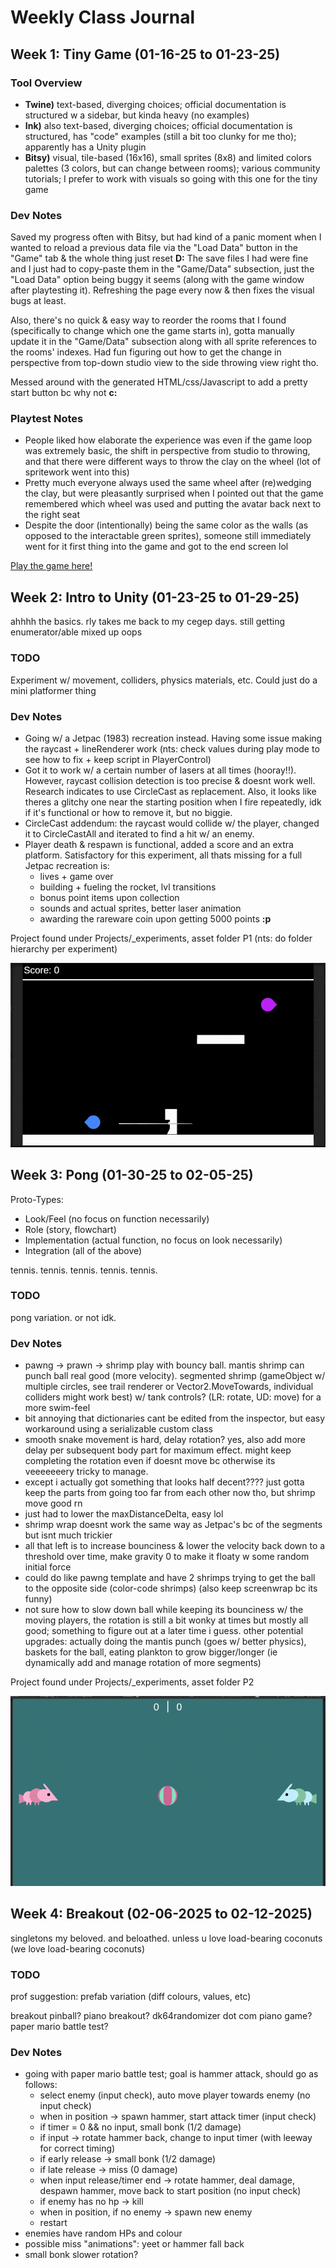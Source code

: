 # Weekly Class Journal

## Week 1: Tiny Game (01-16-25 to 01-23-25)
### Tool Overview
- **Twine)** text-based, diverging choices; official documentation is structured w a sidebar, but kinda heavy (no examples)
- **Ink)** also text-based, diverging choices; official documentation is structured, has "code" examples (still a bit too clunky for me tho); apparently has a Unity plugin
- **Bitsy)** visual, tile-based (16x16), small sprites (8x8) and limited colors palettes (3 colors, but can change between rooms); various community tutorials; I prefer to work with visuals so going with this one for the tiny game

### Dev Notes
Saved my progress often with Bitsy, but had kind of a panic moment when I wanted to reload a previous data file via the "Load Data" button in the "Game" tab & the whole thing just reset **D:** The save files I had were fine and I just had to copy-paste them in the "Game/Data" subsection, just the "Load Data" option being buggy it seems (along with the game window after playtesting it). Refreshing the page every now & then fixes the visual bugs at least.

Also, there's no quick & easy way to reorder the rooms that I found (specifically to change which one the game starts in), gotta manually update it in the "Game/Data" subsection along with all sprite references to the rooms' indexes. Had fun figuring out how to get the change in perspective from top-down studio view to the side throwing view right tho.

Messed around with the generated HTML/css/Javascript to add a pretty start button bc why not **c:**

### Playtest Notes
- People liked how elaborate the experience was even if the game loop was extremely basic, the shift in perspective from studio to throwing, and that there were different ways to throw the clay on the wheel (lot of spritework went into this)
- Pretty much everyone always used the same wheel after (re)wedging the clay, but were pleasantly surprised when I pointed out that the game remembered which wheel was used and putting the avatar back next to the right seat
- Despite the door (intentionally) being the same color as the walls (as opposed to the interactable green sprites), someone still immediately went for it first thing into the game and got to the end screen lol

[Play the game here!](https://zettamarge.github.io/cart-315/Projects/1_TinyGame/POTTERY_GOBLIN.html)

## Week 2: Intro to Unity (01-23-25 to 01-29-25)
ahhhh the basics. rly takes me back to my cegep days. still getting enumerator/able mixed up oops

### TODO
Experiment w/ movement, colliders, physics materials, etc. Could just do a mini platformer thing

### Dev Notes
- Going w/ a Jetpac (1983) recreation instead. Having some issue making the raycast + lineRenderer work (nts: check values during play mode to see how to fix + keep script in PlayerControl)
- Got it to work w/ a certain number of lasers at all times (hooray!!). However, raycast collision detection is too precise & doesnt work well. Research indicates to use CircleCast as replacement. Also, it looks like theres a glitchy one near the starting position when I fire repeatedly, idk if it's functional or how to remove it, but no biggie.
- CircleCast addendum: the raycast would collide w/ the player, changed it to CircleCastAll and iterated to find a hit w/ an enemy.
- Player death & respawn is functional, added a score and an extra platform. Satisfactory for this experiment, all thats missing for a full Jetpac recreation is:
    - lives + game over
    - building + fueling the rocket, lvl transitions
    - bonus point items upon collection
    - sounds and actual sprites, better laser animation
    - awarding the rareware coin upon getting 5000 points **:p**

Project found under Projects/_experiments, asset folder P1 (nts: do folder hierarchy per experiment)

![Jetpac Prototype](./Media/P1-Jetpac.gif)

## Week 3: Pong (01-30-25 to 02-05-25)
Proto-Types:
- Look/Feel (no focus on function necessarily)
- Role (story, flowchart)
- Implementation (actual function, no focus on look necessarily)
- Integration (all of the above)

tennis. tennis. tennis. tennis. tennis.

### TODO
pong variation. or not idk.

### Dev Notes
- pawng -> prawn -> shrimp play with bouncy ball. mantis shrimp can punch ball real good (more velocity). segmented shrimp (gameObject w/ multiple circles, see trail renderer or Vector2.MoveTowards, individual colliders might work best) w/ tank controls? (LR: rotate, UD: move) for a more swim-feel
- bit annoying that dictionaries cant be edited from the inspector, but easy workaround using a serializable custom class
- smooth snake movement is hard, delay rotation? yes, also add more delay per subsequent body part for maximum effect. might keep completing the rotation even if doesnt move bc otherwise its veeeeeeery tricky to manage.
- except i actually got something that looks half decent???? just gotta keep the parts from going too far from each other now tho, but shrimp move good rn
- just had to lower the maxDistanceDelta, easy lol
- shrimp wrap doesnt work the same way as Jetpac's bc of the segments but isnt much trickier
- all that left is to increase bounciness & lower the velocity back down to a threshold over time, make gravity 0 to make it floaty w some random initial force
- could do like pawng template and have 2 shrimps trying to get the ball to the opposite side (color-code shrimps) (also keep screenwrap bc its funny)
- not sure how to slow down ball while keeping its bounciness w/ the moving players, the rotation is still a bit wonky at times but mostly all good; something to figure out at a later time i guess. other potential upgrades: actually doing the mantis punch (goes w/ better physics), baskets for the ball, eating plankton to grow bigger/longer (ie dynamically add and manage rotation of more segments)

Project found under Projects/_experiments, asset folder P2

![Prawng Prototype](./Media/P2-Prawng.gif)

## Week 4: Breakout (02-06-2025 to 02-12-2025)
singletons my beloved. and beloathed. unless u love load-bearing coconuts (we love load-bearing coconuts)

### TODO
prof suggestion: prefab variation (diff colours, values, etc)

breakout pinball? piano breakout? dk64randomizer dot com piano game? paper mario battle test?

### Dev Notes
- going with paper mario battle test; goal is hammer attack, should go as follows:
    - select enemy (input check), auto move player towards enemy (no input check)
    - when in position -> spawn hammer, start attack timer (input check)
    - if timer = 0 && no input, small bonk (1/2 damage)
    - if input -> rotate hammer back, change to input timer (with leeway for correct timing)
    - if early release -> small bonk (1/2 damage)
    - if late release -> miss (0 damage)
    - when input release/timer end -> rotate hammer, deal damage, despawn hammer, move back to start position (no input check)
    - if enemy has no hp -> kill
    - when in position, if no enemy -> spawn new enemy
    - restart
- enemies have random HPs and colour
- possible miss "animations": yeet or hammer fall back
- small bonk slower rotation?